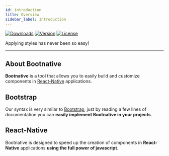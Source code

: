 ```yaml
---
id: introduction
title: Overview
sidebar_label: Introduction
---
```

<p class="d-flex" >
    <a href="https://npmcharts.com/compare/bootnative?minimal=true"><img src="https://img.shields.io/npm/dm/bootnative.svg?sanitize=true" alt="Downloads"></a>
    <a href="https://www.npmjs.com/package/bootnative"><img src="https://img.shields.io/npm/v/bootnative.svg?sanitize=true" alt="Version"></a>
    <a href="https://www.npmjs.com/package/bootnative"><img src="https://img.shields.io/npm/l/bootnative.svg?sanitize=true" alt="License"></a>
</p>

<p>Applying styles has never been so easy!</p>

<hr/>

## About Bootnative
<p>
    <b>Bootnative</b> is a tool that allows you to easily build and customize components in <a href="https://reactnative.dev" target="_blank">React-Native</a>
    applications.
</p>


## Bootstrap
<p>
    Our syntax is very similar to <a href="https://getbootstrap.com" target="_blank">Bootstrap</a>, just by reading a few lines of documentation you can <b>easily implement Bootnative in your projects</b>.
</p>


## React-Native
<p>
    Bootnative is designed to speed up the creation of components in <b>React-Native</b> applications <b>using the full power of javascript</b>.
</p>
